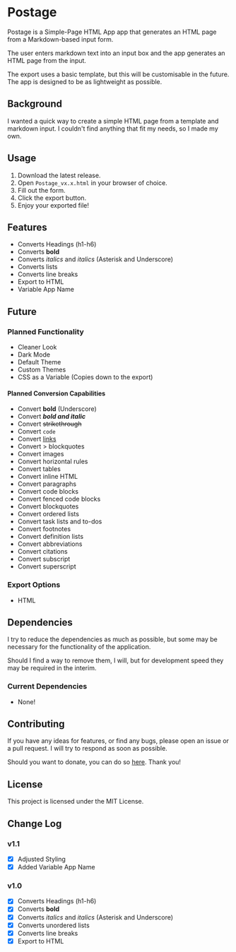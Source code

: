 # Postage
Postage is a Simple-Page HTML App app that generates an HTML page from a Markdown-based input form.

The user enters markdown text into an input box and the app generates an HTML page from the input.

The export uses a basic template, but this will be customisable in the future. The app is designed to be as lightweight as possible.

## Background
I wanted a quick way to create a simple HTML page from a template and markdown input. I couldn't find anything that fit my needs, so I made my own.

## Usage
1. Download the latest release.
2. Open `Postage_vx.x.html` in your browser of choice.
3. Fill out the form.
4. Click the export button.
5. Enjoy your exported file!

## Features
- Converts Headings (h1-h6)
- Converts **bold**
- Converts *italics* and _italics_ (Asterisk and Underscore)
- Converts lists
- Converts line breaks
- Export to HTML
- Variable App Name

## Future
### Planned Functionality
- Cleaner Look
- Dark Mode
- Default Theme
- Custom Themes
- CSS as a Variable (Copies down to the export)

#### Planned Conversion Capabilities
- Convert __bold__ (Underscore)
- Convert ***bold and italic***
- Convert ~~strikethrough~~
- Convert `code`
- Convert [links]()
- Convert > blockquotes
- Convert images
- Convert horizontal rules
- Convert tables
- Convert inline HTML
- Convert paragraphs
- Convert code blocks
- Convert fenced code blocks
- Convert blockquotes
- Convert ordered lists
- Convert task lists and to-dos
- Convert footnotes
- Convert definition lists
- Convert abbreviations
- Convert citations
- Convert subscript
- Convert superscript

### Export Options
- HTML

## Dependencies
I try to reduce the dependencies as much as possible, but some may be necessary for the functionality of the application.

Should I find a way to remove them, I will, but for development speed they may be required in the interim.

### Current Dependencies
- None!

## Contributing
If you have any ideas for features, or find any bugs, please open an issue or a pull request. I will try to respond as soon as possible.

Should you want to donate, you can do so [here](https://www.buymeacoffee.com/caddickbrown).
Thank you!

## License
This project is licensed under the MIT License.

## Change Log
### v1.1
- [x] Adjusted Styling
- [x] Added Variable App Name

### v1.0
- [x] Converts Headings (h1-h6)
- [x] Converts **bold**
- [x] Converts *italics* and _italics_ (Asterisk and Underscore)
- [x] Converts unordered lists
- [x] Converts line breaks
- [x] Export to HTML
